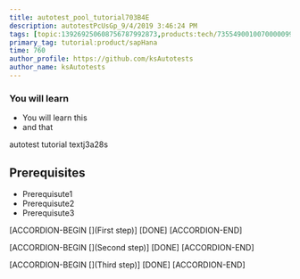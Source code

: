 ```yaml
---
title: autotest_pool_tutorial703B4E
description: autotestPcUsGp_9/4/2019 3:46:24 PM
tags: [topic:139269250608756787992873,products:tech/73554900100700000996,tutorial:experience/advanced]
primary_tag: tutorial:product/sapHana
time: 760
author_profile: https://github.com/ksAutotests
author_name: ksAutotests
---
```

### You will learn
- You will learn this
- and that

autotest tutorial textj3a28s

## Prerequisites
- Prerequisute1
- Prerequisute2
- Prerequisute3

[ACCORDION-BEGIN [](First step)]
[DONE]
[ACCORDION-END]

[ACCORDION-BEGIN [](Second step)]
[DONE]
[ACCORDION-END]

[ACCORDION-BEGIN [](Third step)]
[DONE]
[ACCORDION-END]

